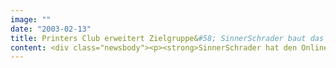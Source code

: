 ```yaml
---
image: ""
date: "2003-02-13"
title: Printers Club erweitert Zielgruppe&#58; SinnerSchrader baut das CRM-Portal von M-real aus
content: <div class="newsbody"><p><strong>SinnerSchrader hat den Online-Kanal des erfolgreichen Kundenclubs von M-real weiterentwickelt. Der von dem Hamburger Unternehmen Direct-Marketing-Consulting (DMC) konzipierte Printers Club integriert ab sofort neben Druckereien auch weitere Marktteilnehmer. Mit dem Ausbau werden Entscheider wie z.B. Marketingleiter sowie Werbeagenturen und andere Dienstleister angesprochen. Der Papierherstellers M-real will über das Internet alle am Produktionsprozess beteiligten Personen erreichen.</strong></p><p>Der vor zwei Jahren gestartete Kundenclub hat sich für M-real als effizientes Kundenbindungsinstrument erwiesen. Im Rahmen eines integrierten Offline-Online-Konzepts für das Customer Relationship Management (CRM) hat der IT-Dienstleister SinnerSchrader das Internet-Portal entwickelt und implementiert. Im Vergleich zu marktführenden CRM-Systemen überzeugt dieser Ansatz durch niedrige Investitionskosten und schnelle Implementierung.</p><p>Kern des CRM-Konzeptes sind Prämien, Services, News und viele weitere Dienstleistungen für Clubmitglieder, die online und offline angeboten werden. Die Webplattform bildet dabei die gesamten Prozesse des Kundenclubs inklusive eines Prämienshops ab.</p><p>Der Nutzen für M-real zeigt sich in höherer Kundenbindung und einem erheblichen Imageeffekt. Die Zielgruppe reagierte von Anfang an positiv und bewertet den Printers Club in regelmäßigen Befragungen als hilfreiches Instrument für die Bindung ihrer Kunden. Den teilnehmenden Druckereien wird viel Arbeit abgenommen, weil Events und Seminare für ihre Kunden zentral organisiert werden.</p><p><a href="http&#58;//www.printers-club.de">www.printers-club.de</a></p><p><a class="news-backlink" href="/de/"><svg class="svg-ico svg-ico--arrow-left"><use xlink&#58;href="#arrow-down"></use></svg>Zurück zur Presse Übersicht</a></p></div>
---
```

